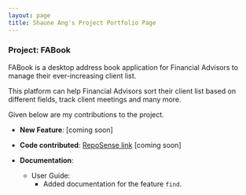 ```yaml
---
layout: page
title: Shaune Ang's Project Portfolio Page
---
```


### Project: FABook

FABook is a desktop address book application for Financial Advisors to manage their ever-increasing client list.

This platform can help Financial Advisors sort their client list based on different fields, track client meetings and many more.

Given below are my contributions to the project.

* **New Feature**: [coming soon]


* **Code contributed**: [RepoSense link]() [coming soon]


* **Documentation**:
  * User Guide:
    * Added documentation for the feature `find`.